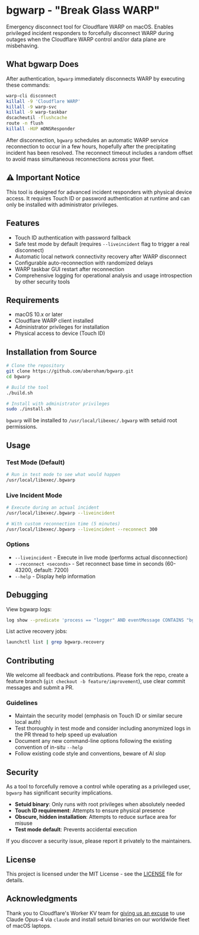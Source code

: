 # bgwarp - "Break Glass WARP"

Emergency disconnect tool for Cloudflare WARP on macOS. Enables privileged incident responders to forcefully disconnect WARP during outages when the Cloudflare WARP control and/or data plane are misbehaving.

## What bgwarp Does

After authentication, `bgwarp` immediately disconnects WARP by executing these commands:

```bash
warp-cli disconnect
killall -9 'Cloudflare WARP'
killall -9 warp-svc
killall -9 warp-taskbar
dscacheutil -flushcache
route -n flush
killall -HUP mDNSResponder
```
After disconnection, `bgwarp` schedules an automatic WARP service reconnection to occur in a few hours, hopefully after the precipitating incident has been resolved. The reconnect timeout includes a random offset to avoid mass simultaneous reconnections across your fleet.

## ⚠️ Important Notice

This tool is designed for advanced incident responders with physical device access. It requires Touch ID or password authentication at runtime and can only be installed with administrator privileges.

## Features

- Touch ID authentication with password fallback
- Safe test mode by default (requires `--liveincident` flag to trigger a real disconnect)
- Automatic local network connectivity recovery after WARP disconnect
- Configurable auto-reconnection with randomized delays
- WARP taskbar GUI restart after reconnection
- Comprehensive logging for operational analysis and usage introspection by other security tools

## Requirements

- macOS 10.x or later
- Cloudflare WARP client installed
- Administrator privileges for installation
- Physical access to device (Touch ID)

## Installation from Source

```bash
# Clone the repository
git clone https://github.com/aberoham/bgwarp.git
cd bgwarp

# Build the tool
./build.sh

# Install with administrator privileges
sudo ./install.sh
```

`bgwarp` will be installed to `/usr/local/libexec/.bgwarp` with setuid root permissions.

## Usage

### Test Mode (Default)
```bash
# Run in test mode to see what would happen
/usr/local/libexec/.bgwarp
```

### Live Incident Mode
```bash
# Execute during an actual incident
/usr/local/libexec/.bgwarp --liveincident

# With custom reconnection time (5 minutes)
/usr/local/libexec/.bgwarp --liveincident --reconnect 300
```

### Options

- `--liveincident` - Execute in live mode (performs actual disconnection)
- `--reconnect <seconds>` - Set reconnect base time in seconds (60-43200, default: 7200)
- `--help` - Display help information

## Debugging

View bgwarp logs:
```bash
log show --predicate 'process == "logger" AND eventMessage CONTAINS "bgwarp"' --last 1h
```

List active recovery jobs:
```bash
launchctl list | grep bgwarp.recovery
```

## Contributing

We welcome all feedback and contributions. Please fork the repo, create a feature branch (`git checkout -b feature/improvement`), use clear commit messages and submit a PR.

### Guidelines

- Maintain the security model (emphasis on Touch ID or similar secure local auth)
- Test thoroughly in test mode and consider including anonymized logs in the PR thread to help speed up evaluation
- Document any new command-line options following the existing convention of in-situ `--help`
- Follow existing code style and conventions, beware of AI slop

## Security

As a tool to forcefully remove a control while operating as a privileged user, `bgwarp` has significant security implications.

- **Setuid binary**: Only runs with root privileges when absolutely needed
- **Touch ID requirement**: Attempts to ensure physical presence
- **Obscure, hidden installation**: Attempts to reduce surface area for misuse
- **Test mode default**: Prevents accidental execution

If you discover a security issue, please report it privately to the maintainers.

## License

This project is licensed under the MIT License - see the [LICENSE](LICENSE) file for details.

## Acknowledgments

Thank you to Cloudflare's Worker KV team for [giving us an excuse](https://www.cloudflarestatus.com/incidents/25r9t0vz99rp) to use Claude Opus-4 via `claude` and install setuid binaries on our worldwide fleet of macOS laptops.
